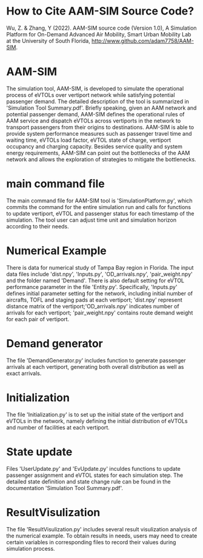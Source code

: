 # How to Cite AAM-SIM Source Code?
Wu, Z. & Zhang, Y (2022). AAM-SIM source code (Version 1.0), A Simulation Platform for On-Demand Advanced Air Mobility, Smart Urban Mobility Lab at the University of South Florida, http://www.github.com/adam7758/AAM-SIM. 

# AAM-SIM
The simulation tool, AAM-SIM, is developed to simulate the operational process of eVTOLs over vertiport network while satisfying potential passenger demand. The detailed description of the tool is summarized in 'Simulation Tool Summary.pdf'. Briefly speaking, given an AAM network and potential passenger demand, AAM-SIM defines the operational rules of AAM service and dispatch eVTOLs across vertiports in the network to transport passengers from their origins to destinations. AAM-SIM is able to provide system performance measures such as passenger travel time and waiting time, eVTOLs load factor, eVTOL state of charge, vertiport occupancy and charging capacity. Besides service quality and system energy requirements, AAM-SIM can point out the bottlenecks of the AAM network and allows the exploration of strategies to mitigate the bottlenecks. 

# main command file
The main command file for AAM-SIM tool is 'SimulationPlatform.py', which commits the command for the entire simulation run and calls for functions to update vertiport, eVTOL and passenger status for each timestamp of the simulation. The tool user can adjust time unit and simulation horizon according to their needs.

# Numerical Example
There is data for numerical study of Tampa Bay region in Florida. The input data files include 'dist.npy', 'Inputs.py', 'OD_arrivals.npy', 'pair_weight.npy' and the folder named 'Demand'. There is also default setting for eVTOL performance parameter in the file 'Entity.py'. Specifically, 'Inputs.py' defines initial parameter setting for the network, including initial number of aircrafts, TOFL and staging pads at each vertiport; 'dist.npy' represent distance matrix of the vertiport;'OD_arrivals.npy' indicates number of arrivals for each vertiport; 'pair_weight.npy' contains route demand weight for each pair of vertiport.

# Demand generator
The file 'DemandGenerator.py' includes function to generate passenger arrivals at each vertiport, generating both overall distribution as well as exact arrivals.

# Initialization
The file 'Initialization.py' is to set up the initial state of the vertiport and eVTOLs in the network, namely defining the initial distribution of eVTOLs and number of facilities at each vertiport.

# State update
Files 'UserUpdate.py' and 'EvUpdate.py' inculdes functions to update passenger assignment and eVTOL states for each simulation step. The detailed state definition and state change rule can be found in the documentation 'Simulation Tool Summary.pdf'.

# ResultVisulization
The file 'ResultVisulization.py' includes several result visulization analysis of the numerical example. To obtain results in needs, users may need to create certain variables in corresponding files to record their values during simulation process. 
